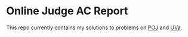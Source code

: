 # Online Judge AC Report #

This repo currently contains my solutions to problems on
[POJ](http://poj.org/) and [UVa](http://uva.onlinejudge.org/).
